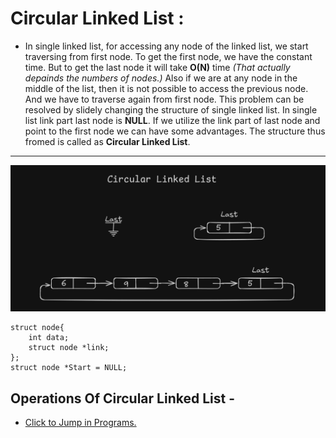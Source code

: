 # Circular Linked List :
-   In single linked list, for accessing any node of the linked list, we start traversing from first node. To get the first node, we have the constant time. But to get the last node it will take **O(N)** time *(That actually depainds the numbers of nodes.)* Also if we are at any node in the middle of the list, then it is not possible to access the previous node. And we have to traverse again from first node.
This problem can be resolved by slidely changing the structure of single linked list. In single list link part last node is **NULL**. If we utilize the link part of last node and point to the first node we can have some advantages. The structure thus fromed is called as **Circular Linked List**.

--- 
![Circular_Linked_list_structure](Circular_Linked_List_Structure.png)
```
struct node{
    int data;
    struct node *link;
};
struct node *Start = NULL;
```
## Operations Of Circular Linked List -
- [Click to Jump in Programs.](Circular_LinkedList.c)